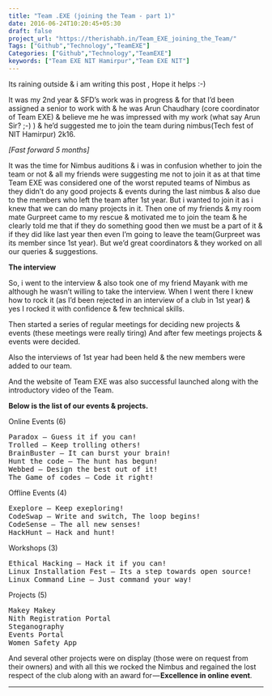 ```yaml
---
title: "Team .EXE (joining the Team - part 1)"
date: 2016-06-24T10:20:45+05:30
draft: false
project_url: "https://therishabh.in/Team_EXE_joining_the_Team/"
Tags: ["Github","Technology","TeamEXE"]
Categories: ["Github","Technology","TeamEXE"]
keywords: ["Team EXE NIT Hamirpur","Team EXE NIT"]
---
```


Its raining outside & i am writing this post , Hope it helps :-)

It was my 2nd year & SFD’s work was in progress & for that I’d been assigned a senior to work with & he was Arun Chaudhary (core coordinator of Team EXE) & believe me he was impressed with my work (what say Arun Sir? ;-) ) & he’d suggested me to join the team during nimbus(Tech fest of NIT Hamirpur) 2k16.


*[Fast forward 5 months]*


It was the time for Nimbus auditions & i was in confusion whether to join the team or not & all my friends were suggesting me not to join it as at that time Team EXE was considered one of the worst reputed teams of Nimbus as they didn’t do any good projects & events during the last nimbus & also due to the members who left the team after 1st year. But i wanted to join it as i knew that we can do many projects in it. Then one of my friends & my room mate Gurpreet came to my rescue & motivated me to join the team & he clearly told me that if they do something good then we must be a part of it & if they did like last year then even I’m going to leave the team(Gurpreet was its member since 1st year). But we’d great coordinators & they worked on all our queries & suggestions.


**The interview**

So, i went to the interview & also took one of my friend Mayank with me although he wasn’t willing to take the interview. When I went there I knew how to rock it (as I’d been rejected in an interview of a club in 1st year) & yes I rocked it with confidence & few technical skills.

Then started a series of regular meetings for deciding new projects & events (these meetings were really tiring) And after few meetings projects & events were decided.

Also the interviews of 1st year had been held & the new members were added to our team.

And the website of Team EXE was also successful launched along with the introductory video of the Team.


**Below is the list of our events & projects.**

Online Events (6)
<pre>
Paradox — Guess it if you can!
Trolled — Keep trolling others!
BrainBuster — It can burst your brain!
Hunt the code — The hunt has begun!
Webbed — Design the best out of it!
The Game of codes — Code it right!
</pre>

Offline Events (4)
<pre>
Exeplore — Keep exeploring!
CodeSwap — Write and switch, The loop begins!
CodeSense — The all new senses!
HackHunt — Hack and hunt!
</pre>

Workshops (3)
<pre>
Ethical Hacking — Hack it if you can!
Linux Installation Fest — Its a step towards open source!
Linux Command Line — Just command your way!
</pre>

Projects (5)
<pre>
Makey Makey
Nith Registration Portal
Steganography
Events Portal
Women Safety App
</pre>

And several other projects were on display (those were on request from their owners) and with all this we rocked the Nimbus and regained the lost respect of the club along with an award for — **Excellence in online event**.

___________________________________________

